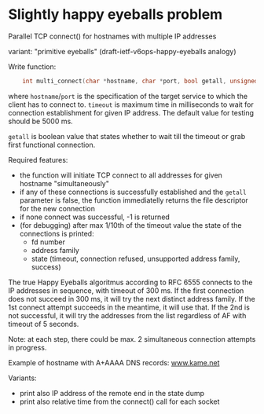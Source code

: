 # Slightly happy eyeballs problem

Parallel TCP connect() for hostnames with multiple IP addresses

variant: "primitive eyeballs" (draft-ietf-v6ops-happy-eyeballs analogy)

Write function:

```C
    int multi_connect(char *hostname, char *port, bool getall, unsigned int timeout);
```

where `hostname`/`port` is the specification of the target service to which the
client has to connect to. `timeout` is maximum time in milliseconds to wait for
connection establishment for given IP address. The default value for testing
should be 5000 ms.

`getall` is boolean value that states whether to wait till the timeout or grab
first functional connection.

Required features:
  - the function will initiate TCP connect to all addresses for given hostname
    "simultaneously"
  - if any of these connections is successfully established and  the `getall`
    parameter is false, the function immediatelly returns the file descriptor
    for the new connection
  - if none connect was successful, -1 is returned
  - (for debugging) after max 1/10th of the timeout value the state of the
    connections is printed:
    - fd number
    - address family
    - state (timeout, connection refused, unsupported address family, success)

The true Happy Eyeballs algoritmus according to RFC 6555 connects to the IP
addresses in sequence, with timeout of 300 ms. If the first connection does not
succeed in 300 ms, it will try the next distinct address family. If the 1st
connect attempt succeeds in the meantime, it will use that.
If the 2nd is not successful, it will try the addresses from the list regardless
of AF with timeout of 5 seconds.

Note: at each step, there could be max. 2 simultaneous connection attempts in progress.

Example of hostname with A+AAAA DNS records: www.kame.net

Variants:
  - print also IP address of the remote end in the state dump
  - print also relative time from the connect() call for each socket

